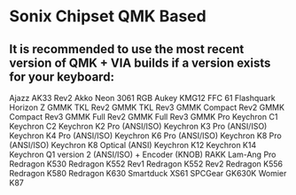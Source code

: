 # Sonix Chipset QMK Based #
## It is recommended to use the most recent version of QMK + VIA builds if a version exists for your keyboard: ##

Ajazz AK33 Rev2
Akko Neon 3061 RGB
Aukey KMG12
FFC 61
Flashquark Horizon Z
GMMK TKL Rev2
GMMK TKL Rev3
GMMK Compact Rev2
GMMK Compact Rev3
GMMK Full Rev2
GMMK Full Rev3
GMMK Pro
Keychron C1
Keychron C2
Keychron K2 Pro (ANSI/ISO)
Keychron K3 Pro (ANSI/ISO)
Keychron K4 Pro (ANSI/ISO)
Keychron K6 Pro (ANSI/ISO)
Keychron K8 Pro (ANSI/ISO)
Keychron K8 Optical (ANSI)
Keychron K12
Keychron K14
Keychron Q1 version 2 (ANSI/ISO) + Encoder (KNOB)
RAKK Lam-Ang Pro
Redragon K530
Redragon K552 Rev1
Redragon K552 Rev2
Redragon K556
Redragon K580
Redragon K630
Smartduck XS61
SPCGear GK630K
Womier K87
